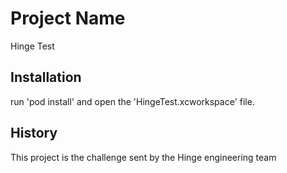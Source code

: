 # Project Name

Hinge Test

## Installation

run 'pod install' and open the 'HingeTest.xcworkspace' file.

## History

This project is the challenge sent by the Hinge engineering team
